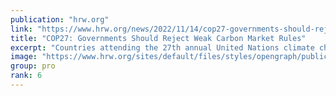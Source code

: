 ```yaml
---
publication: "hrw.org"
link: "https://www.hrw.org/news/2022/11/14/cop27-governments-should-reject-weak-carbon-market-rules"
title: "COP27: Governments Should Reject Weak Carbon Market Rules"
excerpt: "Countries attending the 27th annual United Nations climate change Conference of Parties (COP27) in Egypt should reject newly proposed recommendations for removals in a global carbon market."
image: "https://www.hrw.org/sites/default/files/styles/opengraph/public/media_2022/11/202209EHR_egypt_cop27.jpg?h=c673cd1c&itok=CR4AzpbT"
group: pro
rank: 6
---
```

